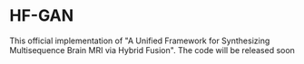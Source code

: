 # HF-GAN
This official implementation of "A Unified Framework for Synthesizing Multisequence Brain MRI via Hybrid Fusion".
The code will be released soon
